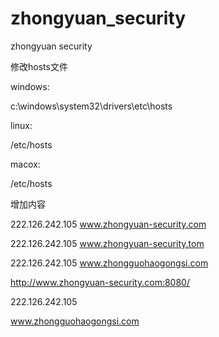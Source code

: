 zhongyuan_security
==================

zhongyuan security

修改hosts文件

windows:

c:\windows\system32\drivers\etc\hosts

linux:

/etc/hosts

macox:

/etc/hosts

增加内容

222.126.242.105 www.zhongyuan-security.com

222.126.242.105 www.zhongyuan-security.tom

222.126.242.105 www.zhongguohaogongsi.com

http://www.zhongyuan-security.com:8080/

222.126.242.105

www.zhongguohaogongsi.com

